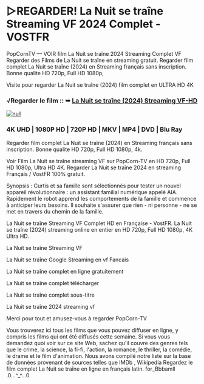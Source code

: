# ▷REGARDER! La Nuit se traîne Streaming VF 2024 Complet - VOSTFR

PopCornTV — VOIR film La Nuit se traîne 2024 Streaming Complet VF Regarder des Films de La Nuit se traîne en streaming gratuit. Regarder film complet La Nuit se traîne (2024) en Streaming français sans inscription. Bonne qualite HD 720p, Full HD 1080p,

Visite pour regarder La Nuit se traîne (2024) film complet en ULTRA HD 4K

### √Regarder le film :: ➥ [La Nuit se traîne (2024) Streaming VF-HD](https://popcorn-tv.online/fr/movie/1001274/la-nuit-se-traine)

[![null](https://static.wixstatic.com/media/855a25_043b5abeb4ae4d35ac003198e7fe56ed~mv2.gif)](https://popcorn-tv.online/fr/movie/1001274/la-nuit-se-traine)

### 4K UHD | 1080P HD | 720P HD | MKV | MP4 | DVD | Blu Ray

Regarder film complet La Nuit se traîne (2024) en Streaming français sans inscription. Bonne qualite HD 720p, Full HD 1080p, 4k.

Voir Film La Nuit se traîne streaming VF sur PopCorn-TV en HD 720p, Full HD 1080p, Ultra HD 4K. Regarder La Nuit se traîne 2024 en streaming Français / VostFR 100% gratuit.

Synopsis : Curtis et sa famille sont sélectionnés pour tester un nouvel appareil révolutionnaire : un assistant familial numérique appelé AIA. Rapidement le robot apprend les comportements de la famille et commence à anticiper leurs besoins. Il souhaite s'assurer que rien - ni personne - ne se met en travers du chemin de la famille.

La Nuit se traîne Streaming VF Complet HD en Française - VostFR. La Nuit se traîne (2024) streaming online en entier en HD 720p, Full HD 1080p, 4K Ultra HD.

La Nuit se traîne Streaming VF

La Nuit se traîne Google Streaming en vf Fancais

La Nuit se traîne complet en ligne gratuitement

La Nuit se traîne complet télécharger

La Nuit se traîne complet sous-titre

La Nuit se traîne 2024 streaming vf

Merci pour tout et amusez-vous à regarder PopCorn-TV

Vous trouverez ici tous les films que vous pouvez diffuser en ligne, y compris les films qui ont été diffusés cette semaine. Si vous vous demandez quoi voir sur ce site Web, sachez qu'il couvre des genres tels que le crime, la science, la fi-fi, l'action, la romance, le thriller, la comédie, le drame et le film d'animation.
Nous avons compilé notre liste sur la base de données provenant de sources telles que IMDb , Wikipedia
Regardez le film complet La Nuit se traîne en ligne en français latin. for_Bbbamll .0...^_^...0
